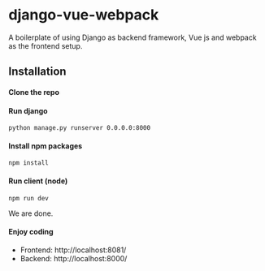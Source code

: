 # django-vue-webpack
A boilerplate of using Django as backend framework, Vue js and webpack as the frontend setup.

## Installation 
#### Clone the repo

#### Run django 
```python manage.py runserver 0.0.0.0:8000```

#### Install npm packages
```npm install```

#### Run client (node)
```npm run dev```

We are done. 

#### Enjoy coding
  * Frontend: http://localhost:8081/
  * Backend: http://localhost:8000/

